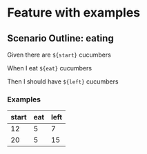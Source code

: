 # Feature with examples

## Scenario Outline: eating

Given there are `${start}` cucumbers

When I eat `${eat}` cucumbers

Then I should have `${left}` cucumbers

### Examples

| start | eat | left |
| ----- | --- | ---- |
| 12    | 5   | 7    |
| 20    | 5   | 15   |

